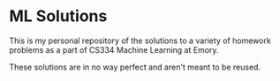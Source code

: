 # ML Solutions

This is my personal repository of the solutions to a variety of homework problems as a part of CS334 Machine Learning at Emory.

These solutions are in no way perfect and aren't meant to be reused.